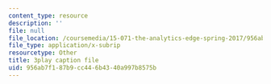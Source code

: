 ```yaml
---
content_type: resource
description: ''
file: null
file_location: /coursemedia/15-071-the-analytics-edge-spring-2017/956ab7f187b9cc446b4340a997b8575b_wT3Y2K-fxXw.srt
file_type: application/x-subrip
resourcetype: Other
title: 3play caption file
uid: 956ab7f1-87b9-cc44-6b43-40a997b8575b
---
```

